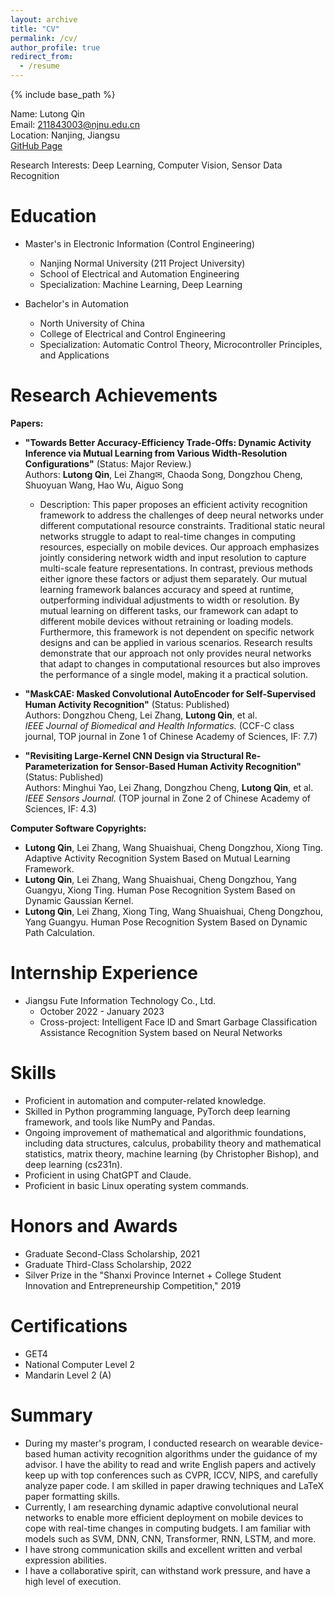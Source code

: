 ```yaml
---
layout: archive
title: "CV"
permalink: /cv/
author_profile: true
redirect_from:
  - /resume
---
```


{% include base_path %}

Name: Lutong Qin  
Email: 211843003@njnu.edu.cn  
Location: Nanjing, Jiangsu  
[GitHub Page](https://github.com/Lutong-Qin)  

Research Interests: Deep Learning, Computer Vision, Sensor Data Recognition

Education
======
* Master's in Electronic Information (Control Engineering)
  - Nanjing Normal University (211 Project University)
  - School of Electrical and Automation Engineering
  - Specialization: Machine Learning, Deep Learning
  
* Bachelor's in Automation
  - North University of China
  - College of Electrical and Control Engineering
  - Specialization: Automatic Control Theory, Microcontroller Principles, and Applications

Research Achievements
======
**Papers:**
* **"Towards Better Accuracy-Efficiency Trade-Offs: Dynamic Activity Inference via Mutual Learning from Various Width-Resolution Configurations"** (Status: Major Review.)  
  Authors: **Lutong Qin**, Lei Zhang✉, Chaoda Song, Dongzhou Cheng, Shuoyuan Wang, Hao Wu, Aiguo Song
    - Description: This paper proposes an efficient activity recognition framework to address the challenges of deep neural networks under different computational resource constraints. Traditional static neural networks struggle to adapt to real-time changes in computing resources, especially on mobile devices. Our approach emphasizes jointly considering network width and input resolution to capture multi-scale feature representations. In contrast, previous methods either ignore these factors or adjust them separately. Our mutual learning framework balances accuracy and speed at runtime, outperforming individual adjustments to width or resolution. By mutual learning on different tasks, our framework can adapt to different mobile devices without retraining or loading models. Furthermore, this framework is not dependent on specific network designs and can be applied in various scenarios. Research results demonstrate that our approach not only provides neural networks that adapt to changes in computational resources but also improves the performance of a single model, making it a practical solution.

* **"MaskCAE: Masked Convolutional AutoEncoder for Self-Supervised Human Activity Recognition"** (Status: Published)  
  Authors: Dongzhou Cheng, Lei Zhang, **Lutong Qin**, et al.  
  *IEEE Journal of Biomedical and Health Informatics.* (CCF-C class journal, TOP journal in Zone 1 of Chinese Academy of Sciences, IF: 7.7)

* **"Revisiting Large-Kernel CNN Design via Structural Re-Parameterization for Sensor-Based Human Activity Recognition"** (Status: Published)  
  Authors: Minghui Yao, Lei Zhang, Dongzhou Cheng, **Lutong Qin**, et al.  
  *IEEE Sensors Journal.* (TOP journal in Zone 2 of Chinese Academy of Sciences, IF: 4.3)
  
**Computer Software Copyrights:**
* **Lutong Qin**, Lei Zhang, Wang Shuaishuai, Cheng Dongzhou, Xiong Ting. Adaptive Activity Recognition System Based on Mutual Learning Framework.
* **Lutong Qin**, Lei Zhang, Wang Shuaishuai, Cheng Dongzhou, Yang Guangyu, Xiong Ting. Human Pose Recognition System Based on Dynamic Gaussian Kernel.
* **Lutong Qin**, Lei Zhang, Xiong Ting, Wang Shuaishuai, Cheng Dongzhou, Yang Guangyu. Human Pose Recognition System Based on Dynamic Path Calculation.

Internship Experience
======
* Jiangsu Fute Information Technology Co., Ltd.
  - October 2022 - January 2023
  - Cross-project: Intelligent Face ID and Smart Garbage Classification Assistance Recognition System based on Neural Networks

Skills
======
* Proficient in automation and computer-related knowledge.
* Skilled in Python programming language, PyTorch deep learning framework, and tools like NumPy and Pandas.
* Ongoing improvement of mathematical and algorithmic foundations, including data structures, calculus, probability theory and mathematical statistics, matrix theory, machine learning (by Christopher Bishop), and deep learning (cs231n).
* Proficient in using ChatGPT and Claude.
* Proficient in basic Linux operating system commands.

Honors and Awards
======
* Graduate Second-Class Scholarship, 2021
* Graduate Third-Class Scholarship, 2022
* Silver Prize in the "Shanxi Province Internet + College Student Innovation and Entrepreneurship Competition," 2019

Certifications
======
* GET4
* National Computer Level 2
* Mandarin Level 2 (A)

Summary
======
* During my master's program, I conducted research on wearable device-based human activity recognition algorithms under the guidance of my advisor. I have the ability to read and write English papers and actively keep up with top conferences such as CVPR, ICCV, NIPS, and carefully analyze paper code. I am skilled in paper drawing techniques and LaTeX paper formatting skills.
* Currently, I am researching dynamic adaptive convolutional neural networks to enable more efficient deployment on mobile devices to cope with real-time changes in computing budgets. I am familiar with models such as SVM, DNN, CNN, Transformer, RNN, LSTM, and more.
* I have strong communication skills and excellent written and verbal expression abilities.
* I have a collaborative spirit, can withstand work pressure, and have a high level of execution.

